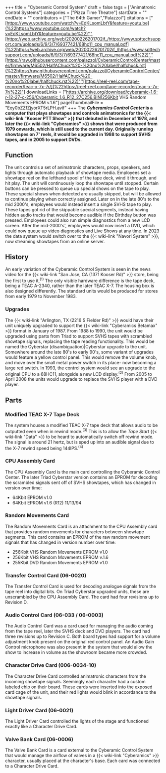 +++
title = "Cyberamic Control System"
draft = false
tags = ["Animatronic Control Systems"]
categories = ["Pizza Time Theatre"]
startDate = ""
endDate = ""
contributors = ["The 64th Gamer","Palazzol"]
citations = ["[https://www.youtube.com/watch?v=EdKLsomLbtY&feature=youtu.be](%22https://www.youtube.com/watch?v=EdKLsomLbtY&feature=youtu.be%22)","[https://web.archive.org/web/20200226201702if_/https://www.spttechsupport.com/uploads/6/9/3/7/69377421/68hc11_cpu_manual.pdf](%22https://web.archive.org/web/20200226201702if_/https://www.spttechsupport.com/uploads/6/9/3/7/69377421/68hc11_cpu_manual.pdf%22)","[https://raw.githubusercontent.com/palazzol/CyberamicControlCenter/master/firmware/M6502/HalfAChuck%20-%20no%20label/halfchuck.rst](%22https://raw.githubusercontent.com/palazzol/CyberamicControlCenter/master/firmware/M6502/HalfAChuck%20-%20no%20label/halfchuck.rst%22)","[https://reel-reel.com/tape-recorder/teac-x-7x-7r/](%22https://reel-reel.com/tape-recorder/teac-x-7x-7r/%22)"]
downloadLinks = ["https://archive.org/download/cyberamic-1.6-r-12-27-c-256/Cyberamic_1.6_R12_27C256.BIN|256Kbit VHS Random Movements EPROM v.1.6"]
pageThumbnailFile = "Eoy0bZZfZjyorXT5rLPH.avif"
+++
The ***Cyberamics Control Center* is a computer that plays showtapes and controls animatronics for the {{< wiki-link "Kooser PTT Show" >}} that debuted in December of 1978, and later the {{< wiki-link "Cyberamics" >}} shows that were produced from 1979 onwards, which is still used to the current day.
Originally running showtapes on 7' reels, it would be upgraded in 1988 to support SVHS tapes, and in 2005 to support DVDs.**

## Function

The unit controls a set of animatronic characters, props, speakers, and lights through automatic playback of showtape media. Employees set a showtape reel on the lefthand spool of the tape deck, wind it through, and hit play. The unit will continuously loop the showtape until stopped. Certain buttons can be pressed to queue up special shows on the tape to play. These special shows when detected are usually skipped, but will be allowed to continue playing when correctly assigned.
Later on in the late 80's to the mid 2000's, employees would instead insert a single SVHS tape to play. These tapes got rid of the skippable special segments, instead having hidden audio tracks that would become audible if the Birthday button was pressed. Employees could also run simple diagnostics from a new LCD screen.
After the mid-2000's', employees would now insert a DVD, which could now queue up video diagnostics and Live Shows at any time.
In 2023 the data system would switch over to the {{< wiki-link "Navori System" >}}, now streaming showtapes from an online server.

## History

An early variation of the Cyberamic Control System is seen in the news video for the {{< wiki-link "San Jose, CA (1371 Kooser Rd)" >}} store, being the first to use it,<sup>(1)</sup> The only visible hardware difference is the tape deck, being a TEAC A-2340, rather than the later TEAC X-7. The housing box is also designed differently.
The standard units would be produced for stores from early 1979 to November 1983.

### Upgrades

The {{< wiki-link "Arlington, TX (2216 S Fielder Rd)" >}} would have their unit uniquely upgraded to support the {{< wiki-link "Cyberamics Betamax" >}} format in January of 1987.
From 1988 to 1990, the unit would be upgraded using parts from Triad to support SVHS tapes with scrambled showtape signals, replacing the tape reading functionality. This would be named the Cyberstar (disambiguation)|Cyberstar upgrade to the unit.
Somewhere around the late 80's to early 90's, some variant of upgrades would feature a yellow control panel. This would remove the volume knob, and move over the small metal power switch in its place- now becoming a large red switch.
In 1993, the control system would see an upgrade to the original CPU to a 68HC11, alongside a new LCD display.<sup>(2)</sup>
From 2005 to April 2008 the units would upgrade to replace the SVHS player with a DVD player.

## Parts

### Modified TEAC X-7 Tape Deck

The system houses a modified TEAC X-7 tape deck that allows audio to be outputted even when in rewind mode.<sup>(3)</sup> This is to allow the *Tape Start* {{< wiki-link "Data" >}} to be heard to automatically switch off rewind mode. The signal is around 21 hertz, but is sped up into an audible signal due to the X-7 rewind speed being 144IPS.<sup>(4)</sup>

### CPU Assembly Card

The CPU Assembly Card is the main card controlling the Cyberamic Control Center. The later Triad Cyberstar version contains an EPROM for decoding the scrambled signals sent off of SVHS showtapes, which has changed in version over time:

- 64Kbit EPROM v1.0
- 64Kbit EPROM v1.6 (R12) 11/13/94

### Random Movements Card

The Random Movements Card is an attachment to the CPU Assembly card that provides random movements for characters between showtape segments. This card contains an EPROM of the raw random movement signals that has changed in version number over time:

- 256Kbit VHS Random Movements EPROM v1.0
- 256Kbit VHS Random Movements EPROM v.1.6
- 255Kbit DVD Random Movements EPROM v1.0

### Transfer Control Card (06-0020)

The Transfer Control Card is used for decoding analogue signals from the tape reel into digital bits. On Triad Cyberstar upgraded units, these are unscrambled by the CPU Assembly Card. The card had four revisions up to Revision D.

### Audio Control Card (06-033 / 06-0003)

The Audio Control Card was a card used for managing the audio coming from the tape reel, later the SVHS deck and DVD players. The card had three revisions up to Revision C.
Both board types had support for a volume adjustment knob present on the original red control panel. An Audio Gain Control microphone was also present in the system that would allow the show to increase in volume as the showroom became more crowded.

### Character Drive Card (006-0034-10)

The Character Drive Card controlled animatronic characters from the incoming showtape signals. Seemingly each character had a custom labeled chip on their board. These cards were inserted into the exposed card cage of the unit, and their red lights would blink in accordance to the showtape signals.

### Light Driver Card (06-0021)

The Light Driver Card controlled the lights of the stage and functioned exactly like a Character Drive Card.

### Valve Bank Card (06-0006)

The Valve Bank Card is a card external to the Cyberamic Control System that would manage the airflow of valves in a {{< wiki-link "Cyberamics" >}} character, usually placed at the character's base. Each card was connected to a Character Drive Card.
